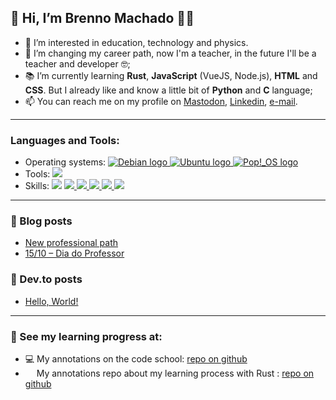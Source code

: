 ## 👋 Hi, I’m Brenno Machado 🏳️‍🌈

- 👀 I’m interested in education, technology and physics.
- 💞️ I’m changing my career path, now I'm a teacher, in the future I'll be a teacher and developer 🤓;
- 📚 I’m currently learning **Rust**, **JavaScript** (VueJS, Node.js), **HTML** and **CSS**. But I already like and know a little bit of **Python** and **C** language;
- 📫 You can reach me on my profile on [Mastodon](https://bantu.social/@brenno), [Linkedin](https://www.linkedin.com/in/brennomachado/), [e-mail](mailto:contato@brennomachado.com?subject=[from%20GitHub]).

---

### Languages and Tools:

- Operating systems: <a href="#"><img src="https://img.shields.io/badge/-Debian-A81D33?logo=debian&logoColor=white&style=flat" alt="Debian logo"/> </a><a href="#"><img src="https://img.shields.io/badge/-Ubuntu-E95420?logo=ubuntu&logoColor=white&style=flat" alt="Ubuntu logo"/> </a><a href="#"><img src="https://img.shields.io/badge/-Pop!_OS-48B9C7?logo=popos&logoColor=white&style=flat" alt="Pop!_OS logo"/></a>
- Tools: <a href="#"><img src="https://img.shields.io/badge/-VSCode-007ACC?logo=visualstudiocode&logoColor=white&style=flat" /></a>
- Skills: <a href="#"><img src="https://img.shields.io/badge/-C-00599C?logo=c&logoColor=white&style=flat"/></a> <a href="#"><img src="https://img.shields.io/badge/-Python-3776AB?logo=python&logoColor=white&style=flat" /> </a> <a href="#"><img src="https://img.shields.io/badge/-JavaScript-F7DF1E?logo=javascript&logoColor=white&style=flat" /> </a> <a href="#"><img src="https://img.shields.io/badge/-Rust-bdbdbe?logo=rust&logoColor=black&style=flat"/> </a> <a href="#"><img src="https://img.shields.io/badge/-HTML-E34F26?logo=html5&logoColor=white&style=flat" /> </a> <a href="#"><img src="https://img.shields.io/badge/-CSS-1572B6?logo=css3&logoColor=white&style=flat" /></a>
  

---

### 📝 Blog posts

<!-- BLOG:START -->

- [New professional path](https://blog.brennomachado.com/index.php/2021/11/01/new-professional-path/)
- [15/10 – Dia do Professor](https://blog.brennomachado.com/index.php/2018/10/16/15-10/)
<!-- BLOG:END -->

### 📝 Dev.to posts

<!-- DEVTO:START -->

- [Hello, World!](https://dev.to/brenno/hello-world-1onk)
<!-- DEVTO:END -->

---

### 👀 See my learning progress at:

- 💻 My annotations on the code school: [repo on github](https://github.com/brennomachado/DigitalHouse)
- <a href="#"><img height="14" src="https://upload.wikimedia.org/wikipedia/commons/d/d5/Rust_programming_language_black_logo.svg"></a> My annotations repo about my learning process with Rust : [repo on github](https://github.com/brennomachado/learning-rust) 
